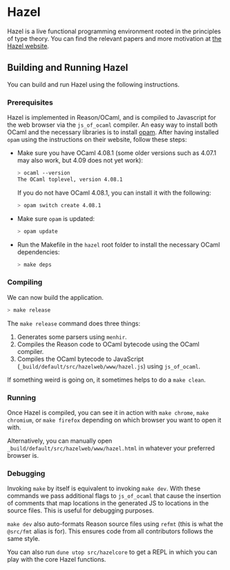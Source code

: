 # Hazel

Hazel is a live functional programming environment rooted in the
principles of type theory. You can find the relevant papers and more
motivation at [the Hazel website](http://hazel.org/).

## Building and Running Hazel

You can build and run Hazel using the following instructions.

### Prerequisites

Hazel is implemented in Reason/OCaml, and is compiled to Javascript for
the web browser via the `js_of_ocaml` compiler. An easy way to install
both OCaml and the necessary libraries is to install
[opam](https://opam.ocaml.org/). After having installed `opam` using
the instructions on their website, follow these steps:

- Make sure you have OCaml 4.08.1 (some older versions such as
  4.07.1 may also work, but 4.09 does not yet work):

  ```sh
  > ocaml --version
  The OCaml toplevel, version 4.08.1
  ```

  If you do not have OCaml 4.08.1, you can install it with the
  following:

  ```sh
  > opam switch create 4.08.1
  ```

- Make sure `opam` is updated:

  ```sh
  > opam update
  ```

- Run the Makefile in the `hazel` root folder to install the
  necessary OCaml dependencies:

  ```sh
  > make deps
  ```

### Compiling

We can now build the application.

```sh
> make release
```

The `make release` command does three things:

1. Generates some parsers using `menhir`.
2. Compiles the Reason code to OCaml bytecode using the OCaml compiler.
3. Compiles the OCaml bytecode to JavaScript
   (`_build/default/src/hazelweb/www/hazel.js`) using `js_of_ocaml`.

If something weird is going on, it sometimes helps to do a `make
clean`.

### Running

Once Hazel is compiled, you can see it in action with `make chrome`,
`make chromium`, or `make firefox` depending on which browser you
want to open it with.

Alternatively, you can manually open
`_build/default/src/hazelweb/www/hazel.html` in whatever your
preferred browser is.

### Debugging

Invoking `make` by itself is equivalent to invoking `make dev`. With
these commands we pass additional flags to `js_of_ocaml` that cause
the insertion of comments that map locations in the generated JS to
locations in the source files. This is useful for debugging purposes.

`make dev` also auto-formats Reason source files using `refmt` (this
is what the `@src/fmt` alias is for). This ensures code from all
contributors follows the same style.

You can also run `dune utop src/hazelcore` to get a REPL in which you
can play with the core Hazel functions.
